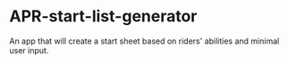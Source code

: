 # APR-start-list-generator
An app that will create a start sheet based on riders' abilities and minimal user input.
